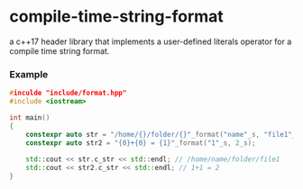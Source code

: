 # compile-time-string-format
a c++17 header library that implements a user-defined literals operator for a compile time string format.
### Example

```c++
#inculde "include/format.hpp"
#include <iostream>

int main()
{
    constexpr auto str = "/home/{}/folder/{}"_format("name"_s, "file1"_s);
    constexpr auto str2 = "{0}+{0} = {1}"_format("1"_s, 2_s);
    
    std::cout << str.c_str << std::endl; // /home/name/folder/file1
    std::cout << str2.c_str << std::endl; // 1+1 = 2
}
```
